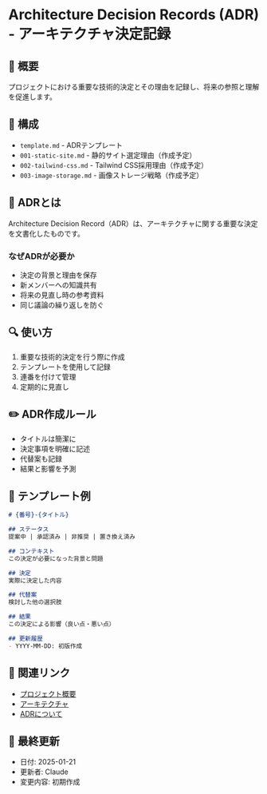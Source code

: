 # Architecture Decision Records (ADR) - アーキテクチャ決定記録

## 📌 概要
プロジェクトにおける重要な技術的決定とその理由を記録し、将来の参照と理解を促進します。

## 📂 構成
- `template.md` - ADRテンプレート
- `001-static-site.md` - 静的サイト選定理由（作成予定）
- `002-tailwind-css.md` - Tailwind CSS採用理由（作成予定）
- `003-image-storage.md` - 画像ストレージ戦略（作成予定）

## 📝 ADRとは
Architecture Decision Record（ADR）は、アーキテクチャに関する重要な決定を文書化したものです。

### なぜADRが必要か
- 決定の背景と理由を保存
- 新メンバーへの知識共有
- 将来の見直し時の参考資料
- 同じ議論の繰り返しを防ぐ

## 🔍 使い方
1. 重要な技術的決定を行う際に作成
2. テンプレートを使用して記録
3. 連番を付けて管理
4. 定期的に見直し

## ✏️ ADR作成ルール
- タイトルは簡潔に
- 決定事項を明確に記述
- 代替案も記録
- 結果と影響を予測

## 📄 テンプレート例
```markdown
# {番号}-{タイトル}

## ステータス
提案中 | 承認済み | 非推奨 | 置き換え済み

## コンテキスト
この決定が必要になった背景と問題

## 決定
実際に決定した内容

## 代替案
検討した他の選択肢

## 結果
この決定による影響（良い点・悪い点）

## 更新履歴
- YYYY-MM-DD: 初版作成
```

## 🔗 関連リンク
- [プロジェクト概要](../00-project-overview/)
- [アーキテクチャ](../02-architecture/)
- [ADRについて](https://adr.github.io/)

## 📅 最終更新
- 日付: 2025-01-21
- 更新者: Claude
- 変更内容: 初期作成
